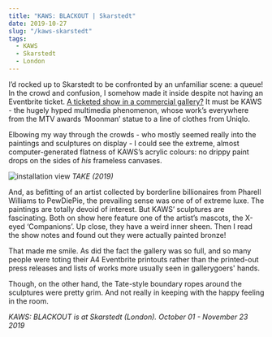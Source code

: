 ```yaml
---
title: "KAWS: BLACKOUT | Skarstedt"
date: 2019-10-27
slug: "/kaws-skarstedt"
tags:
  - KAWS
  - Skarstedt
  - London
---
```


I’d rocked up to Skarstedt to be confronted by an unfamiliar scene: a queue! In the crowd and confusion, I somehow made it inside despite not having an Eventbrite ticket. [A ticketed show in a commercial gallery?](https://www.skarstedt.com/gallery-exhibitions/kaws-blackout) It must be KAWS - the hugely hyped multimedia phenomenon, whose work’s everywhere from the MTV awards ‘Moonman’ statue to a line of clothes from Uniqlo.

Elbowing my way through the crowds - who mostly seemed really into the paintings and sculptures on display - I could see the extreme, almost computer-generated flatness of KAWS’s acrylic colours: no drippy paint drops on the sides of *his* frameless canvases.

![installation view](/kaws-skarstedt-1.jpg)
*TAKE (2019)*

And, as befitting of an artist collected by borderline billionaires from Pharell Williams to PewDiePie, the prevailing sense was one of of extreme luxe. The paintings are totally devoid of interest. But KAWS’ sculptures are fascinating. Both on show here feature one of the artist’s mascots, the X-eyed ‘Companions’. Up close, they have a weird inner sheen. Then I read the show notes and found out they were actually painted bronze!

That made me smile. As did the fact the gallery was so full, and so many people were toting their A4 Eventbrite printouts rather than the printed-out press releases and lists of works more usually seen in gallerygoers' hands.

Though, on the other hand, the Tate-style boundary ropes around the sculptures were pretty grim. And not really in keeping with the happy feeling in the room.

*KAWS: BLACKOUT is at Skarstedt (London). October 01 - November 23 2019*
